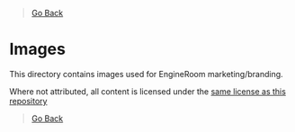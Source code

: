 > [Go Back](../../README.md)

# Images
This directory contains images used for EngineRoom marketing/branding.

Where not attributed, all content is licensed under the [same license as this repository](../../LICENSE.md)

> [Go Back](../../README.md)
